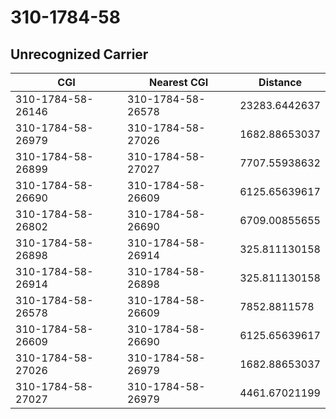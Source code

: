 # 310-1784-58
## Unrecognized Carrier


| CGI | Nearest CGI | Distance |
|-----|-------------|----------|
| 310-1784-58-26146 | 310-1784-58-26578 | 23283.6442637 |
| 310-1784-58-26979 | 310-1784-58-27026 | 1682.88653037 |
| 310-1784-58-26899 | 310-1784-58-27027 | 7707.55938632 |
| 310-1784-58-26690 | 310-1784-58-26609 | 6125.65639617 |
| 310-1784-58-26802 | 310-1784-58-26690 | 6709.00855655 |
| 310-1784-58-26898 | 310-1784-58-26914 | 325.811130158 |
| 310-1784-58-26914 | 310-1784-58-26898 | 325.811130158 |
| 310-1784-58-26578 | 310-1784-58-26609 | 7852.8811578 |
| 310-1784-58-26609 | 310-1784-58-26690 | 6125.65639617 |
| 310-1784-58-27026 | 310-1784-58-26979 | 1682.88653037 |
| 310-1784-58-27027 | 310-1784-58-26979 | 4461.67021199 |
